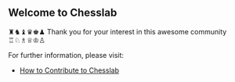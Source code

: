 ## Welcome to Chesslab

♜♞♝♛♚♟ Thank you for your interest in this awesome community ♖♘♗♕♔♙

For further information, please visit:

- [How to Contribute to Chesslab](https://medium.com/geekculture/how-to-contribute-to-chesslab-cca73fefaf70)

